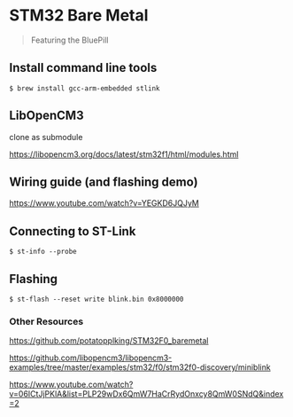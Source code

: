 # STM32 Bare Metal

> Featuring the BluePill

## Install command line tools

    $ brew install gcc-arm-embedded stlink


## LibOpenCM3

clone as submodule

https://libopencm3.org/docs/latest/stm32f1/html/modules.html


## Wiring guide (and flashing demo)

https://www.youtube.com/watch?v=YEGKD6JQJyM

## Connecting to ST-Link

    $ st-info --probe


## Flashing

    $ st-flash --reset write blink.bin 0x8000000


### Other Resources

https://github.com/potatopplking/STM32F0_baremetal

https://github.com/libopencm3/libopencm3-examples/tree/master/examples/stm32/f0/stm32f0-discovery/miniblink

https://www.youtube.com/watch?v=06ICtJjPKlA&list=PLP29wDx6QmW7HaCrRydOnxcy8QmW0SNdQ&index=2